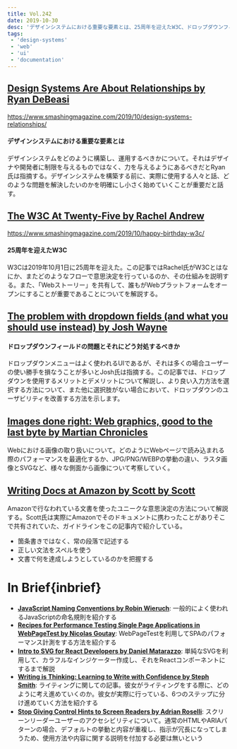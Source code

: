 ```yaml
---
title: Vol.242
date: 2019-10-30
desc: 'デザインシステムにおける重要な要素とは、25周年を迎えたW3C、ドロップダウンフィールドの問題とそれにどう対処するべきか、ほか計10リンク'
tags:
 - 'design-systems'
 - 'web'
 - 'ui'
 - 'documentation'
---
```


## [Design Systems Are About Relationships by Ryan DeBeasi](https://www.smashingmagazine.com/2019/10/design-systems-relationships/)
https://www.smashingmagazine.com/2019/10/design-systems-relationships/

#### デザインシステムにおける重要な要素とは
デザインシステムをどのように構築し、運用するべきかについて。それはデザイナや開発者に制限を与えるものではなく、力を与えるようにあるべきだとRyan氏は指摘する。デザインシステムを構築する前に、実際に使用する人々と話、どのような問題を解決したいのかを明確にし小さく始めていくことが重要だと話す。

## [The W3C At Twenty-Five by Rachel Andrew](https://www.smashingmagazine.com/2019/10/happy-birthday-w3c/)
https://www.smashingmagazine.com/2019/10/happy-birthday-w3c/

#### 25周年を迎えたW3C
W3Cは2019年10月1日に25周年を迎えた。この記事ではRachel氏がW3Cとはなにか、またどのようなフローで意思決定を行っているのか、その仕組みを説明する。また、「Webストーリー」を共有して、誰もがWebプラットフォームをオープンにすることが重要であることについてを解説する。

## [The problem with dropdown fields (and what you should use instead) by Josh Wayne](https://designsmarts.co/the-problem-with-dropdowns/)

#### ドロップダウンフィールドの問題とそれにどう対処するべきか
ドロップダウンメニューはよく使われるUIであるが、それは多くの場合ユーザーの使い勝手を損なうことが多いとJosh氏は指摘する。この記事では、ドロップダウンを使用するメリットとデメリットについて解説し、より良い入力方法を選択する方法について、また他に選択肢がない場合において、ドロップダウンのユーザビリティを改善する方法を示します。

## [Images done right: Web graphics, good to the last byte by Martian Chronicles](https://evilmartians.com/chronicles/images-done-right-web-graphics-good-to-the-last-byte-optimization-techniques)

Webにおける画像の取り扱いについて。どのようにWebページで読み込まれる際のパフォーマンスを最適化するか、JPG/PNG/WEBPの挙動の違い、ラスタ画像とSVGなど、様々な側面から画像について考察していく。

## [Writing Docs at Amazon by Scott by Scott](https://blog.usejournal.com/writing-docs-at-amazon-e025808616bd)

Amazonで行なわれている文書を使ったユニークな意思決定の方法について解説する。Scott氏は実際にAmazonでそのドキュメントに携わったことがありそこで共有されていた、ガイドラインをこの記事内で紹介している。

- 箇条書きではなく、常の段落で記述する
- 正しい文法をスペルを使う
- 文書で何を達成しようとしているのかを把握する

# In Brief{inbrief}
- [**JavaScript Naming Conventions by Robin Wieruch**](https://www.robinwieruch.de/javascript-naming-conventions): 一般的によく使われるJavaScriptの命名規則を紹介する
- [**Recipes for Performance Testing Single Page Applications in WebPageTest by Nicolas Goutay**](https://css-tricks.com/recipes-for-performance-testing-single-page-applications-in-webpagetest/): WebPageTestを利用してSPAのパフォーマンス計測をする方法を紹介する
- [**Intro to SVG for React Developers by Daniel Matarazzo**](https://able.bio/dbmzzo/intro-to-svg-for-react-developers--56cmmcy): 単純なSVGを利用して、カラフルなインジケーター作成し、それをReactコンポーネントにするまで解説
- [**Writing is Thinking: Learning to Write with Confidence by Steph Smith**](https://blog.stephsmith.io/learning-to-write-with-confidence/): ライティングに関しての記事。彼女がライティングをする際に、どのように考え進めていくのか。彼女が実際に行っている、6つのステップに分け進めていく方法を紹介する
- [**Stop Giving Control Hints to Screen Readers by Adrian Roselli**](https://adrianroselli.com/2019/10/stop-giving-control-hints-to-screen-readers.html): スクリーンリーダーユーザーのアクセシビリティについて。通常のHTMLやARIAパターンの場合、デフォルトの挙動と内容が重複し、指示が冗長になってしまうため、使用方法や内容に関する説明を付加する必要は無いという

